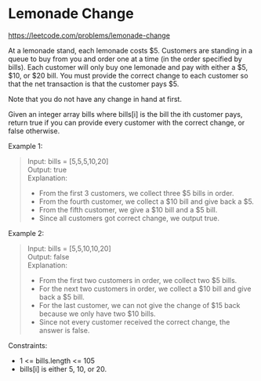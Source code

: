 # Lemonade Change
https://leetcode.com/problems/lemonade-change

At a lemonade stand, each lemonade costs $5. Customers are standing in a queue to buy from you and order one at a time (in the order specified by bills). Each customer will only buy one lemonade and pay with either a $5, $10, or $20 bill. You must provide the correct change to each customer so that the net transaction is that the customer pays $5.

Note that you do not have any change in hand at first.

Given an integer array bills where bills[i] is the bill the ith customer pays, return true if you can provide every customer with the correct change, or false otherwise.

Example 1:
> Input: bills = [5,5,5,10,20]  
> Output: true  
> Explanation:  
> * From the first 3 customers, we collect three $5 bills in order.
> * From the fourth customer, we collect a $10 bill and give back a $5.
> * From the fifth customer, we give a $10 bill and a $5 bill.
> * Since all customers got correct change, we output true.


Example 2:
> Input: bills = [5,5,10,10,20]  
> Output: false  
> Explanation:  
> * From the first two customers in order, we collect two $5 bills.
> * For the next two customers in order, we collect a $10 bill and give back a $5 bill.
> * For the last customer, we can not give the change of $15 back because we only have two $10 bills.
> * Since not every customer received the correct change, the answer is false.
 

Constraints:
* 1 <= bills.length <= 105
* bills[i] is either 5, 10, or 20.